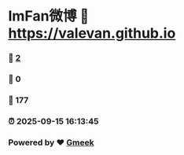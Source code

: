# ImFan微博 :link: https://valevan.github.io 
### :page_facing_up: [2](https://valevan.github.io/tag.html) 
### :speech_balloon: 0 
### :hibiscus: 177 
### :alarm_clock: 2025-09-15 16:13:45 
### Powered by :heart: [Gmeek](https://github.com/Meekdai/Gmeek)
